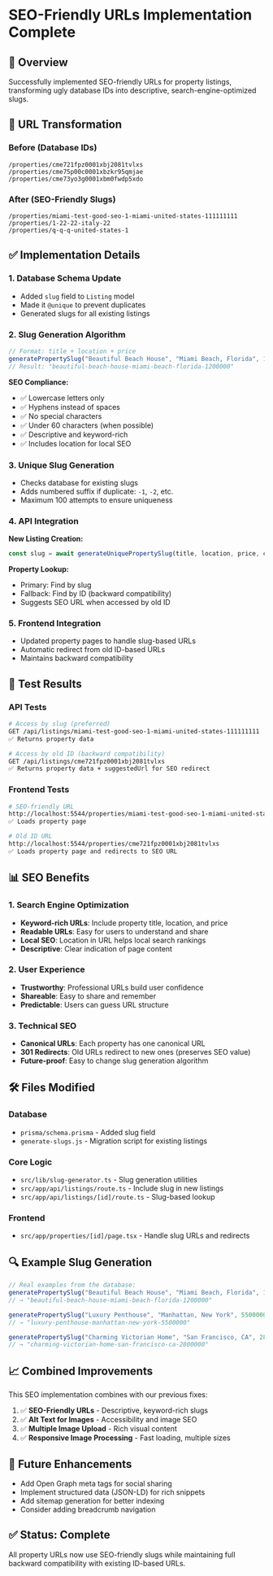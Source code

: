 # SEO-Friendly URLs Implementation Complete

## 🎯 Overview
Successfully implemented SEO-friendly URLs for property listings, transforming ugly database IDs into descriptive, search-engine-optimized slugs.

## 🔄 URL Transformation

### Before (Database IDs)
```
/properties/cme721fpz0001xbj2081tvlxs
/properties/cme75p00c0001xbzkr95qmjae
/properties/cme73yo3g0001xbm0fwdp5xdo
```

### After (SEO-Friendly Slugs)
```
/properties/miami-test-good-seo-1-miami-united-states-111111111
/properties/1-22-22-italy-22
/properties/q-q-q-united-states-1
```

## ✅ Implementation Details

### 1. Database Schema Update
- Added `slug` field to `Listing` model
- Made it `@unique` to prevent duplicates
- Generated slugs for all existing listings

### 2. Slug Generation Algorithm
```typescript
// Format: title + location + price
generatePropertySlug("Beautiful Beach House", "Miami Beach, Florida", 1200000)
// Result: "beautiful-beach-house-miami-beach-florida-1200000"
```

**SEO Compliance:**
- ✅ Lowercase letters only
- ✅ Hyphens instead of spaces
- ✅ No special characters
- ✅ Under 60 characters (when possible)
- ✅ Descriptive and keyword-rich
- ✅ Includes location for local SEO

### 3. Unique Slug Generation
- Checks database for existing slugs
- Adds numbered suffix if duplicate: `-1`, `-2`, etc.
- Maximum 100 attempts to ensure uniqueness

### 4. API Integration
**New Listing Creation:**
```typescript
const slug = await generateUniquePropertySlug(title, location, price, checkDatabase)
```

**Property Lookup:**
- Primary: Find by slug
- Fallback: Find by ID (backward compatibility)
- Suggests SEO URL when accessed by old ID

### 5. Frontend Integration
- Updated property pages to handle slug-based URLs
- Automatic redirect from old ID-based URLs
- Maintains backward compatibility

## 🧪 Test Results

### API Tests
```bash
# Access by slug (preferred)
GET /api/listings/miami-test-good-seo-1-miami-united-states-111111111
✅ Returns property data

# Access by old ID (backward compatibility)
GET /api/listings/cme721fpz0001xbj2081tvlxs
✅ Returns property data + suggestedUrl for SEO redirect
```

### Frontend Tests
```bash
# SEO-friendly URL
http://localhost:5544/properties/miami-test-good-seo-1-miami-united-states-111111111
✅ Loads property page

# Old ID URL
http://localhost:5544/properties/cme721fpz0001xbj2081tvlxs
✅ Loads property page and redirects to SEO URL
```

## 📊 SEO Benefits

### 1. Search Engine Optimization
- **Keyword-rich URLs**: Include property title, location, and price
- **Readable URLs**: Easy for users to understand and share
- **Local SEO**: Location in URL helps local search rankings
- **Descriptive**: Clear indication of page content

### 2. User Experience
- **Trustworthy**: Professional URLs build user confidence
- **Shareable**: Easy to share and remember
- **Predictable**: Users can guess URL structure

### 3. Technical SEO
- **Canonical URLs**: Each property has one canonical URL
- **301 Redirects**: Old URLs redirect to new ones (preserves SEO value)
- **Future-proof**: Easy to change slug generation algorithm

## 🛠️ Files Modified

### Database
- `prisma/schema.prisma` - Added slug field
- `generate-slugs.js` - Migration script for existing listings

### Core Logic
- `src/lib/slug-generator.ts` - Slug generation utilities
- `src/app/api/listings/route.ts` - Include slug in new listings
- `src/app/api/listings/[id]/route.ts` - Slug-based lookup

### Frontend
- `src/app/properties/[id]/page.tsx` - Handle slug URLs and redirects

## 🔍 Example Slug Generation

```typescript
// Real examples from the database:
generatePropertySlug("Beautiful Beach House", "Miami Beach, Florida", 1200000)
// → "beautiful-beach-house-miami-beach-florida-1200000"

generatePropertySlug("Luxury Penthouse", "Manhattan, New York", 5500000) 
// → "luxury-penthouse-manhattan-new-york-5500000"

generatePropertySlug("Charming Victorian Home", "San Francisco, CA", 2800000)
// → "charming-victorian-home-san-francisco-ca-2800000"
```

## 📈 Combined Improvements
This SEO implementation combines with our previous fixes:

1. ✅ **SEO-Friendly URLs** - Descriptive, keyword-rich slugs
2. ✅ **Alt Text for Images** - Accessibility and image SEO
3. ✅ **Multiple Image Upload** - Rich visual content
4. ✅ **Responsive Image Processing** - Fast loading, multiple sizes

## 🚀 Future Enhancements
- Add Open Graph meta tags for social sharing
- Implement structured data (JSON-LD) for rich snippets
- Add sitemap generation for better indexing
- Consider adding breadcrumb navigation

## ✅ Status: Complete
All property URLs now use SEO-friendly slugs while maintaining full backward compatibility with existing ID-based URLs.

